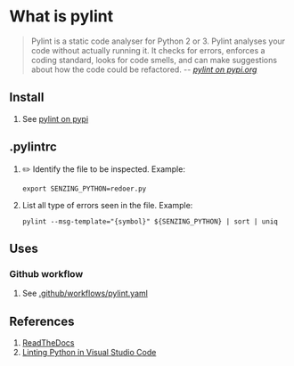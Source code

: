 # What is pylint

> Pylint is a static code analyser for Python 2 or 3.
> Pylint analyses your code without actually running it.
>It checks for errors, enforces a coding standard, looks for code smells, and can make suggestions about how the code could be refactored.
> -- *[pylint on pypi.org](https://pypi.org/project/pylint/)*

## Install

1. See [pylint on pypi](https://pypi.org/project/pylint/)

## .pylintrc

1. :pencil2: Identify the file to be inspected.
   Example:

    ```console
    export SENZING_PYTHON=redoer.py
    ```

1. List all type of errors seen in the file.
   Example:

    ```console
    pylint --msg-template="{symbol}" ${SENZING_PYTHON} | sort | uniq
    ```

## Uses

### Github workflow

1. See [.github/workflows/pylint.yaml](https://github.com/Senzing/stream-loader/blob/main/.github/workflows/pylint.yaml)

## References

1. [ReadTheDocs](https://pylint.readthedocs.io/en/latest/)
1. [Linting Python in Visual Studio Code](https://code.visualstudio.com/docs/python/linting)
